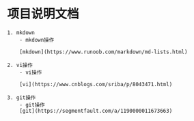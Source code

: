 # 项目说明文档
	1. mkdown
		- mkdown操作

		[mkdown](https://www.runoob.com/markdown/md-lists.html)

	2. vi操作
		- vi操作

		[vi](https://www.cnblogs.com/sriba/p/8043471.html)

	3. git操作
		- git操作
		[git](https://segmentfault.com/a/1190000011673663)
